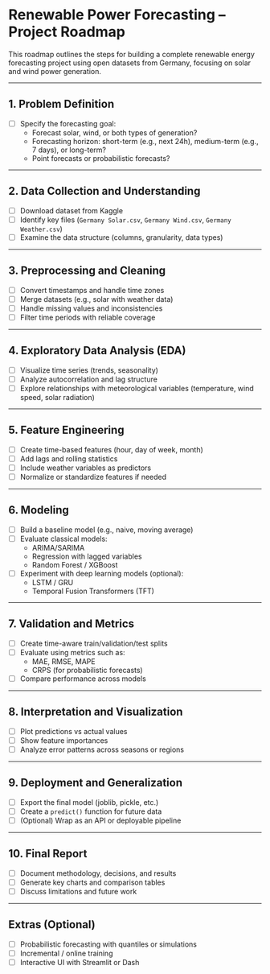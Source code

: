 # Renewable Power Forecasting – Project Roadmap

This roadmap outlines the steps for building a complete renewable energy forecasting project using open datasets from Germany, focusing on solar and wind power generation.

---

## 1. Problem Definition

- [ ] Specify the forecasting goal:
  - Forecast solar, wind, or both types of generation?
  - Forecasting horizon: short-term (e.g., next 24h), medium-term (e.g., 7 days), or long-term?
  - Point forecasts or probabilistic forecasts?

---

## 2. Data Collection and Understanding

- [ ] Download dataset from Kaggle
- [ ] Identify key files (`Germany Solar.csv`, `Germany Wind.csv`, `Germany Weather.csv`)
- [ ] Examine the data structure (columns, granularity, data types)

---

## 3. Preprocessing and Cleaning

- [ ] Convert timestamps and handle time zones
- [ ] Merge datasets (e.g., solar with weather data)
- [ ] Handle missing values and inconsistencies
- [ ] Filter time periods with reliable coverage

---

## 4. Exploratory Data Analysis (EDA)

- [ ] Visualize time series (trends, seasonality)
- [ ] Analyze autocorrelation and lag structure
- [ ] Explore relationships with meteorological variables (temperature, wind speed, solar radiation)

---

## 5. Feature Engineering

- [ ] Create time-based features (hour, day of week, month)
- [ ] Add lags and rolling statistics
- [ ] Include weather variables as predictors
- [ ] Normalize or standardize features if needed

---

## 6. Modeling

- [ ] Build a baseline model (e.g., naive, moving average)
- [ ] Evaluate classical models:
  - ARIMA/SARIMA
  - Regression with lagged variables
  - Random Forest / XGBoost
- [ ] Experiment with deep learning models (optional):
  - LSTM / GRU
  - Temporal Fusion Transformers (TFT)

---

## 7. Validation and Metrics

- [ ] Create time-aware train/validation/test splits
- [ ] Evaluate using metrics such as:
  - MAE, RMSE, MAPE
  - CRPS (for probabilistic forecasts)
- [ ] Compare performance across models

---

## 8. Interpretation and Visualization

- [ ] Plot predictions vs actual values
- [ ] Show feature importances
- [ ] Analyze error patterns across seasons or regions

---

## 9. Deployment and Generalization

- [ ] Export the final model (joblib, pickle, etc.)
- [ ] Create a `predict()` function for future data
- [ ] (Optional) Wrap as an API or deployable pipeline

---

## 10. Final Report

- [ ] Document methodology, decisions, and results
- [ ] Generate key charts and comparison tables
- [ ] Discuss limitations and future work

---

## Extras (Optional)

- [ ] Probabilistic forecasting with quantiles or simulations
- [ ] Incremental / online training
- [ ] Interactive UI with Streamlit or Dash
